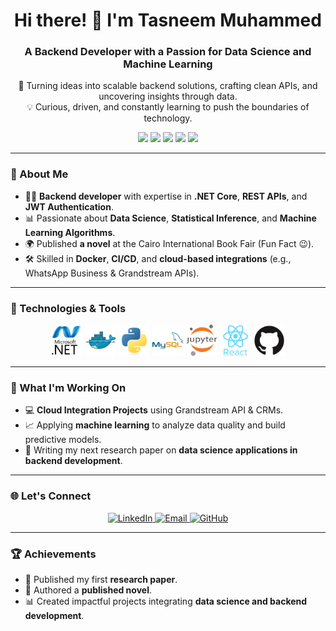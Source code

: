 <h1 align="center">
  Hi there! 👋 I'm <strong>Tasneem Muhammed</strong>
</h1>
<h3 align="center">
  A Backend Developer with a Passion for Data Science and Machine Learning
</h3>
<p align="center">
  🚀 Turning ideas into scalable backend solutions, crafting clean APIs, and uncovering insights through data.  
  <br>💡 Curious, driven, and constantly learning to push the boundaries of technology.
</p>

<p align="center">
  <img src="https://img.shields.io/badge/.NET_Core-5C2D91?style=for-the-badge&logo=dotnet&logoColor=white" />
  <img src="https://img.shields.io/badge/Docker-2496ED?style=for-the-badge&logo=docker&logoColor=white" />
  <img src="https://img.shields.io/badge/Data_Science-FFD700?style=for-the-badge&logo=python&logoColor=black" />
  <img src="https://img.shields.io/badge/SQL-CC2927?style=for-the-badge&logo=microsoftsqlserver&logoColor=white" />
  <img src="https://img.shields.io/badge/Machine_Learning-0769AD?style=for-the-badge&logo=jupyter&logoColor=white" />
</p>

---

### 🌟 About Me
- 👩‍💻 **Backend developer** with expertise in **.NET Core**, **REST APIs**, and **JWT Authentication**.
- 📊 Passionate about **Data Science**, **Statistical Inference**, and **Machine Learning Algorithms**.
- 🌍 Published **a novel** at the Cairo International Book Fair (Fun Fact 😉).
- 🛠️ Skilled in **Docker**, **CI/CD**, and **cloud-based integrations** (e.g., WhatsApp Business & Grandstream APIs).

---

### 🔧 Technologies & Tools
<p align="center">
  <img src="https://raw.githubusercontent.com/devicons/devicon/master/icons/dot-net/dot-net-original-wordmark.svg" alt=".NET Core" width="50" height="50" />
  <img src="https://raw.githubusercontent.com/devicons/devicon/master/icons/docker/docker-original.svg" alt="Docker" width="50" height="50" />
  <img src="https://raw.githubusercontent.com/devicons/devicon/master/icons/python/python-original.svg" alt="Python" width="50" height="50" />
  <img src="https://raw.githubusercontent.com/devicons/devicon/master/icons/mysql/mysql-original-wordmark.svg" alt="MySQL" width="50" height="50" />
  <img src="https://raw.githubusercontent.com/devicons/devicon/master/icons/jupyter/jupyter-original-wordmark.svg" alt="Jupyter" width="50" height="50" />
  <img src="https://raw.githubusercontent.com/devicons/devicon/master/icons/react/react-original-wordmark.svg" alt="React" width="50" height="50" />
  <img src="https://raw.githubusercontent.com/devicons/devicon/master/icons/github/github-original.svg" alt="GitHub" width="50" height="50" />
</p>

---

### 🚀 What I'm Working On
- 💻 **Cloud Integration Projects** using Grandstream API & CRMs.
- 📈 Applying **machine learning** to analyze data quality and build predictive models.
- 📝 Writing my next research paper on **data science applications in backend development**.

---

### 🌐 Let's Connect
<p align="center">
  <a href="https://www.linkedin.com/in/tasneem-el-tabakh-5a79b0241/" target="_blank">
    <img src="https://img.shields.io/badge/LinkedIn-0077B5?style=for-the-badge&logo=linkedin&logoColor=white" alt="LinkedIn" />
  </a>
  <a href="mailto:tasneemeltabakhh@gmail.com">
    <img src="https://img.shields.io/badge/Email-D14836?style=for-the-badge&logo=gmail&logoColor=white" alt="Email" />
  </a>
  <a href="https://github.com/TasneemEltabakh" target="_blank">
    <img src="https://img.shields.io/badge/GitHub-181717?style=for-the-badge&logo=github&logoColor=white" alt="GitHub" />
  </a>
</p>

---

### 🏆 Achievements
- 🏅 Published my first **research paper**.
- 📘 Authored a **published novel**.
- 📊 Created impactful projects integrating **data science and backend development**.


